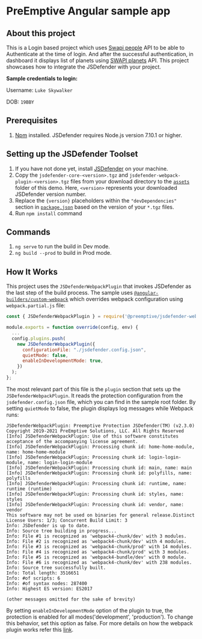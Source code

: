 # PreEmptive Angular sample app

## About this project
This is a Login based project which uses [Swapi people](https://swapi.dev/api/people/1) API to be able to Authenticate at the time of login. And after the successful authentication, in dashboard it displays list of planets using [SWAPI planets](https://swapi.dev/api/planets/?page=1) API. This project showcases how to integrate the JSDefender with your project.

**Sample credentials to login:**

Username: `Luke Skywalker`

DOB: `19BBY`

## Prerequisites
1. [Npm](https://nodejs.org/en/download/) installed. JSDefender requires Node.js version 7.10.1 or higher.

## Setting up the JSDefender Toolset

1. If you have not done yet, install [JSDefender](https://www.preemptive.com/products/jsdefender/downloads) on your machine.
2. Copy the `jsdefender-core-<version>.tgz` and `jsdefender-webpack-plugin-<version>.tgz` files from your download directory to the [`assets`](assets/) folder of this demo. Here, `<version>` represents your downloaded JSDefender version number.
3. Replace the `{version}` placeholders within the `"devDependencies"` section in [`package.json`](package.json) based on the version of your `*.tgz` files.
4. Run `npm install` command

## Commands
1. `ng serve` to run the build in Dev mode.
2. `ng build --prod` to build in Prod mode.

## How It Works

This project uses the `JSDefenderWebpackPlugin` that invokes JSDefender as the last step of the build process. The sample uses [`@angular-builders/custom-webpack`](https://www.npmjs.com/package/@angular-builders/custom-webpack) which overrides webpack configuration using `webpack.partial.js` file:

```javascript
const { JSDefenderWebpackPlugin } = require('@preemptive/jsdefender-webpack-plugin');

module.exports = function override(config, env) {
  ...
  config.plugins.push(
    new JSDefenderWebpackPlugin({
      configurationFile: "./jsdefender.config.json",
      quietMode: false,
      enableInDevelopmentMode: true,
    })
  );
};
```

The most relevant part of this file is the `plugin` section that sets up the `JSDefenderWebpackPlugin`. It reads the protection configuration from the `jsdefender.config.json` file, which you can find in the sample root folder. By setting `quietMode` to false, the plugin displays log messages while Webpack runs:

```
JSDefenderWebpackPlugin: Preemptive Protection JSDefender(TM) (v2.3.0)
Copyright 2019-2021 PreEmptive Solutions, LLC. All Rights Reserved
[Info] JSDefenderWebpackPlugin: Use of this software constitutes acceptance of the accompanying license agreement.
[Info] JSDefenderWebpackPlugin: Processing chunk id: home-home-module, name: home-home-module
[Info] JSDefenderWebpackPlugin: Processing chunk id: login-login-module, name: login-login-module
[Info] JSDefenderWebpackPlugin: Processing chunk id: main, name: main
[Info] JSDefenderWebpackPlugin: Processing chunk id: polyfills, name: polyfills
[Info] JSDefenderWebpackPlugin: Processing chunk id: runtime, name: runtime (runtime)
[Info] JSDefenderWebpackPlugin: Processing chunk id: styles, name: styles
[Info] JSDefenderWebpackPlugin: Processing chunk id: vendor, name: vendor
This software may not be used on binaries for general release.Distinct License Users: 1/3; Concurrent Build Limit: 3
Info: JSDefender is up to date.
Info: Source tree building in progress...
Info: File #1 is recognized as 'webpack4-chunk/dev' with 3 modules.
Info: File #2 is recognized as 'webpack4-chunk/dev' with 4 modules.
Info: File #3 is recognized as 'webpack4-chunk/prod' with 14 modules.
Info: File #4 is recognized as 'webpack4-chunk/prod' with 3 modules.
Info: File #5 is recognized as 'webpack4-bundle/dev' with 0 module.
Info: File #6 is recognized as 'webpack4-chunk/dev' with 238 modules.
Info: Source tree successfully built.
Info: Total length: 3516651
Info: #of scripts: 6
Info: #of syntax nodes: 287400
Info: Highest ES version: ES2017

(other messages omitted for the sake of brevity)
```
By setting `enableInDevelopmentMode` option of the plugin to true, the protection is enabled for all modes('development', 'production'). To change this behavior, set this option as false. For more details on how the webpack plugin works refer this [link](https://www.preemptive.com/jsdefender/userguide/en/webpack_plugin.html).